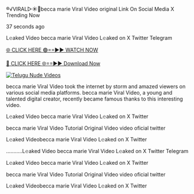 ®️√VIRAL▷☀️👄becca marie Viral Video original Link On Social Media X Trending Now



37 seconds ago

L𝚎aked Video becca marie Viral Video L𝚎aked on X Twitter Telegram

[🌐 CLICK HERE 🟢==►► WATCH NOW](https://viral-xone.blogspot.com/2025/01/valovideo.html)

[🔴 CLICK HERE 🌐==►► Download Now](https://viral-xone.blogspot.com/2025/01/valovideo.html)

[![Telugu Nude Videos](https://i.imgur.com/dJHk4Zq.gif)](https://viral-xone.blogspot.com/2025/01/valovideo.html)

becca marie Viral Video took the internet by storm and amazed viewers on various social media platforms. becca marie Viral Video, a young and talented digital creator, recently became famous thanks to this interesting video.

L𝚎aked Video becca marie Viral Video L𝚎aked on X Twitter

becca marie Viral Video Tutorial Original Video video oficial twitter

L𝚎aked Videobecca marie Viral Video L𝚎aked on X Twitter

...........L𝚎aked Video becca marie Viral Video L𝚎aked on X Twitter Telegram

L𝚎aked Video becca marie Viral Video L𝚎aked on X Twitter

becca marie Viral Video Tutorial Original Video video oficial twitter

L𝚎aked Videobecca marie Viral Video L𝚎aked on X Twitter